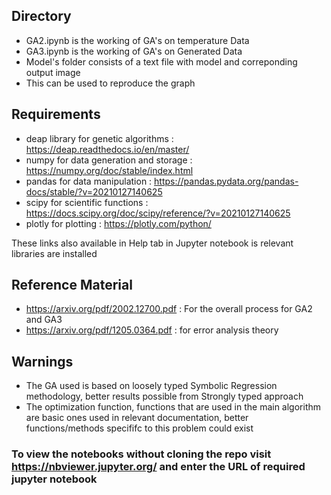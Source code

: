 ## Directory
* GA2.ipynb is the working of GA's on temperature Data
* GA3.ipynb is the working of GA's on Generated Data
* Model's folder consists of a text file with model and correponding output image
* This can be used to reproduce the graph

## Requirements
* deap library for genetic algorithms : https://deap.readthedocs.io/en/master/
* numpy for data generation and storage : https://numpy.org/doc/stable/index.html
* pandas for data manipulation : https://pandas.pydata.org/pandas-docs/stable/?v=20210127140625
* scipy for scientific functions : https://docs.scipy.org/doc/scipy/reference/?v=20210127140625
* plotly for plotting : https://plotly.com/python/


These links also available in Help tab in Jupyter notebook is relevant libraries are installed

## Reference Material
* https://arxiv.org/pdf/2002.12700.pdf : For the overall process for GA2 and GA3 
* https://arxiv.org/pdf/1205.0364.pdf : for error analysis theory

## Warnings
* The GA used is based on loosely typed Symbolic Regression methodology, better results possible from Strongly typed approach
* The optimization function, functions that are used in the main algorithm are basic ones used in relevant documentation, better functions/methods specififc to this problem could exist

### To view the notebooks without cloning the repo visit https://nbviewer.jupyter.org/ and enter the URL of required jupyter notebook

